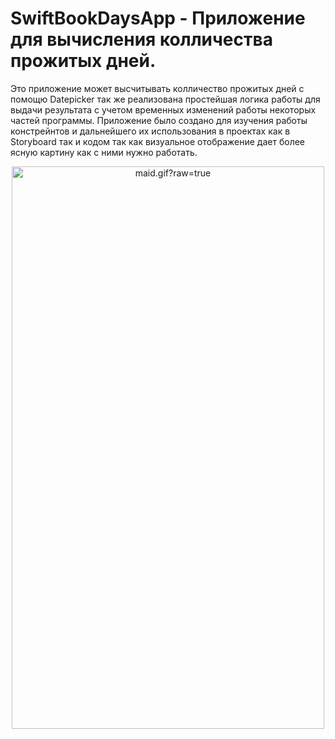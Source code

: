# SwiftBookDaysApp - Приложение для вычисления колличества прожитых дней.

Это приложение может высчитывать колличество прожитых дней с помощю Datepicker так же реализована простейшая логика работы для выдачи результата с учетом временных изменений работы некоторых частей программы. 
Приложение было создано для изучения работы констрейнтов и дальнейшего их использования в проектах как в Storyboard так и кодом так как визуальное отображение дает более ясную картину как с ними нужно работать.

<div align="center">
  <img data-target="animated-image.replacedImage" alt="maid.gif?raw=true" class="AnimatedImagePlayer-animatedImage" src="https://github.com/Zimizig/SwiftBookDaysApp/blob/main/DaysAppGif.gif" width="500" height="900" style="display: block; opacity: 1;">
</div>
